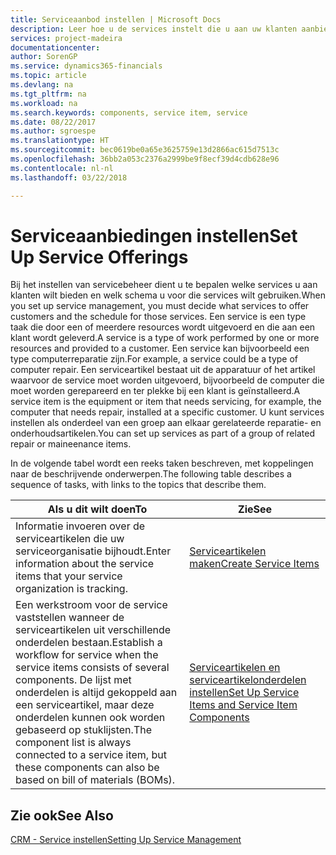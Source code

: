 ```yaml
---
title: Serviceaanbod instellen | Microsoft Docs
description: Leer hoe u de services instelt die u aan uw klanten aanbiedt.
services: project-madeira
documentationcenter: 
author: SorenGP
ms.service: dynamics365-financials
ms.topic: article
ms.devlang: na
ms.tgt_pltfrm: na
ms.workload: na
ms.search.keywords: components, service item, service
ms.date: 08/22/2017
ms.author: sgroespe
ms.translationtype: HT
ms.sourcegitcommit: bec0619be0a65e3625759e13d2866ac615d7513c
ms.openlocfilehash: 36bb2a053c2376a2999be9f8ecf39d4cdb628e96
ms.contentlocale: nl-nl
ms.lasthandoff: 03/22/2018

---
```


# <a name="set-up-service-offerings"></a><span data-ttu-id="a322b-103">Serviceaanbiedingen instellen</span><span class="sxs-lookup"><span data-stu-id="a322b-103">Set Up Service Offerings</span></span>
<span data-ttu-id="a322b-104">Bij het instellen van servicebeheer dient u te bepalen welke services u aan klanten wilt bieden en welk schema u voor die services wilt gebruiken.</span><span class="sxs-lookup"><span data-stu-id="a322b-104">When you set up service management, you must decide what services to offer customers and the schedule for those services.</span></span> <span data-ttu-id="a322b-105">Een service is een type taak die door een of meerdere resources wordt uitgevoerd en die aan een klant wordt geleverd.</span><span class="sxs-lookup"><span data-stu-id="a322b-105">A service is a type of work performed by one or more resources and provided to a customer.</span></span> <span data-ttu-id="a322b-106">Een service kan bijvoorbeeld een type computerreparatie zijn.</span><span class="sxs-lookup"><span data-stu-id="a322b-106">For example, a service could be a type of computer repair.</span></span> <span data-ttu-id="a322b-107">Een serviceartikel bestaat uit de apparatuur of het artikel waarvoor de service moet worden uitgevoerd, bijvoorbeeld de computer die moet worden gerepareerd en ter plekke bij een klant is geïnstalleerd.</span><span class="sxs-lookup"><span data-stu-id="a322b-107">A service item is the equipment or item that needs servicing, for example, the computer that needs repair, installed at a specific customer.</span></span> <span data-ttu-id="a322b-108">U kunt services instellen als onderdeel van een groep aan elkaar gerelateerde reparatie- en onderhoudsartikelen.</span><span class="sxs-lookup"><span data-stu-id="a322b-108">You can set up services as part of a group of related repair or maineenance items.</span></span>  
  
<span data-ttu-id="a322b-109">In de volgende tabel wordt een reeks taken beschreven, met koppelingen naar de beschrijvende onderwerpen.</span><span class="sxs-lookup"><span data-stu-id="a322b-109">The following table describes a sequence of tasks, with links to the topics that describe them.</span></span>  
  
|<span data-ttu-id="a322b-110">**Als u dit wilt doen**</span><span class="sxs-lookup"><span data-stu-id="a322b-110">**To**</span></span>|<span data-ttu-id="a322b-111">**Zie**</span><span class="sxs-lookup"><span data-stu-id="a322b-111">**See**</span></span>|  
|------------|-------------|  
|<span data-ttu-id="a322b-112">Informatie invoeren over de serviceartikelen die uw serviceorganisatie bijhoudt.</span><span class="sxs-lookup"><span data-stu-id="a322b-112">Enter information about the service items that your service organization is tracking.</span></span>|[<span data-ttu-id="a322b-113">Serviceartikelen maken</span><span class="sxs-lookup"><span data-stu-id="a322b-113">Create Service Items</span></span>](service-how-to-create-service-items.md)|  
|<span data-ttu-id="a322b-114">Een werkstroom voor de service vaststellen wanneer de serviceartikelen uit verschillende onderdelen bestaan.</span><span class="sxs-lookup"><span data-stu-id="a322b-114">Establish a workflow for service when the service items consists of several components.</span></span> <span data-ttu-id="a322b-115">De lijst met onderdelen is altijd gekoppeld aan een serviceartikel, maar deze onderdelen kunnen ook worden gebaseerd op stuklijsten.</span><span class="sxs-lookup"><span data-stu-id="a322b-115">The component list is always connected to a service item, but these components can also be based on bill of materials (BOMs).</span></span>|[<span data-ttu-id="a322b-116">Serviceartikelen en serviceartikelonderdelen instellen</span><span class="sxs-lookup"><span data-stu-id="a322b-116">Set Up Service Items and Service Item Components</span></span>](service-how-setup-service-items.md)|  
  
## <a name="see-also"></a><span data-ttu-id="a322b-117">Zie ook</span><span class="sxs-lookup"><span data-stu-id="a322b-117">See Also</span></span>  
[<span data-ttu-id="a322b-118">CRM - Service instellen</span><span class="sxs-lookup"><span data-stu-id="a322b-118">Setting Up Service Management</span></span>](service-setup-service.md)   
